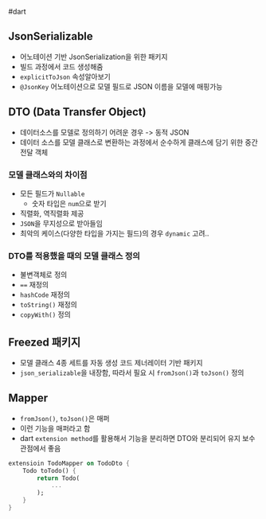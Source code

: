 #dart 

## JsonSerializable
- 어노테이션 기반 JsonSerialization을 위한 패키지
- 빌드 과정에서 코드 생성해줌
- `explicitToJson` 속성알아보기
- `@JsonKey` 어노테이션으로 모델 필드로 JSON 이름을 모델에 매핑가능

## DTO (Data Transfer Object)
- 데이터소스를 모델로 정의하기 어려운 경우 -> 동적 JSON
- 데이터 소스를 모델 클래스로 변환하는 과정에서 순수하게 클래스에 담기 위한 중간 전달 객체

### 모델 클래스와의 차이점
- 모든 필드가 `Nullable`
	- 숫자 타입은 `num`으로 받기
- 직렬화, 역직렬화 제공
- `JSON`을 무지성으로 받아들임
- 최악의 케이스(다양한 타입을 가지는 필드)의 경우 `dynamic` 고려..

### DTO를 적용했을 때의 모델 클래스 정의
- 불변객체로 정의
- `==` 재정의
- `hashCode` 재정의
- `toString()` 재정의
- `copyWith()` 정의

## Freezed 패키지
- 모델 클래스 4종 세트를 자동 생성 코드 제너레이터 기반 패키지
- `json_serializable`을 내장함, 따라서 필요 시 `fromJson()`과 `toJson()` 정의

## Mapper
- `fromJson()`, `toJson()`은 매퍼
- 이런 기능을 매퍼라고 함
- dart `extension method`를 활용해서 기능을 분리하면 DTO와 분리되어 유지 보수 관점에서 좋음


```dart
extensioin TodoMapper on TodoDto {
	Todo toTodo() {
		return Todo(
			...
		);
	}
}
```
